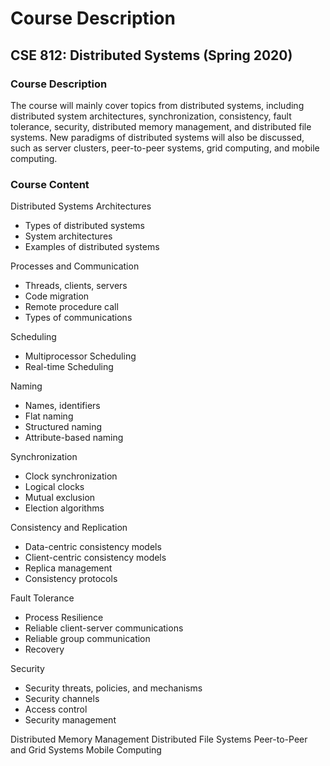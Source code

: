 # Course Description
## CSE 812: Distributed Systems (Spring 2020)


### Course Description
The course will mainly cover topics from distributed systems, including distributed system architectures, synchronization, consistency, fault tolerance, security, distributed memory management, and distributed file systems. New paradigms of distributed systems will also be discussed, such as server clusters, peer-to-peer systems, grid computing, and mobile computing.

### Course Content
Distributed Systems Architectures
* Types of distributed systems 
* System architectures
* Examples of distributed systems

Processes and Communication
* Threads, clients, servers
* Code migration
* Remote procedure call
* Types of communications

Scheduling
* Multiprocessor Scheduling
* Real-time Scheduling

Naming
* Names, identifiers
* Flat naming
* Structured naming
* Attribute-based naming

Synchronization
* Clock synchronization
* Logical clocks
* Mutual exclusion
* Election algorithms

Consistency and Replication
* Data-centric consistency models
* Client-centric consistency models
* Replica management
* Consistency protocols
 
Fault Tolerance
* Process Resilience
* Reliable client-server communications
* Reliable group communication
* Recovery

Security
* Security threats, policies, and mechanisms
* Security channels
* Access control
* Security management

Distributed Memory Management
Distributed File Systems
Peer-to-Peer and Grid Systems
Mobile Computing
